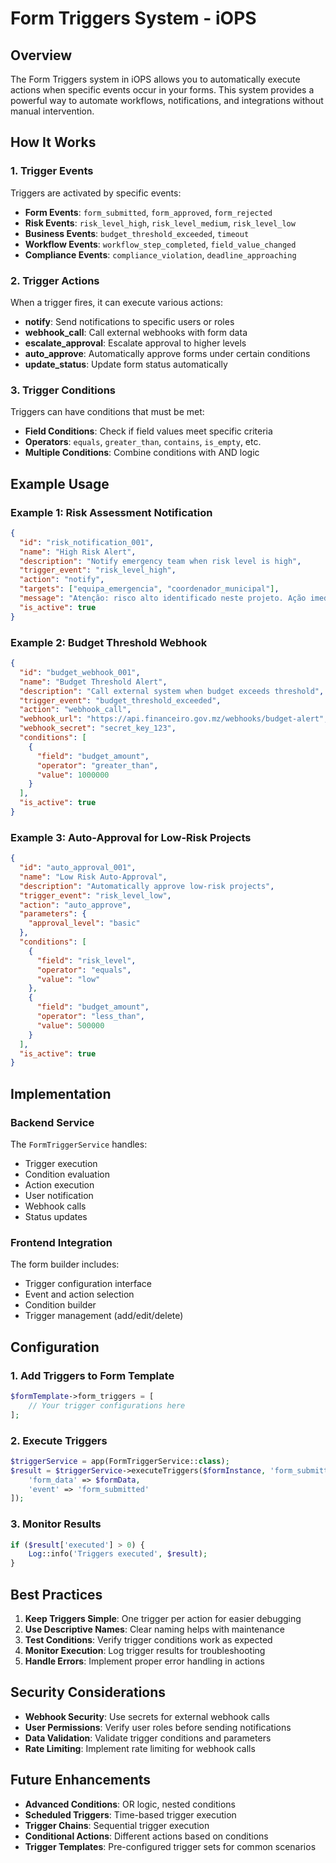 # Form Triggers System - iOPS

## Overview

The Form Triggers system in iOPS allows you to automatically execute actions when specific events occur in your forms. This system provides a powerful way to automate workflows, notifications, and integrations without manual intervention.

## How It Works

### 1. Trigger Events
Triggers are activated by specific events:

- **Form Events**: `form_submitted`, `form_approved`, `form_rejected`
- **Risk Events**: `risk_level_high`, `risk_level_medium`, `risk_level_low`
- **Business Events**: `budget_threshold_exceeded`, `timeout`
- **Workflow Events**: `workflow_step_completed`, `field_value_changed`
- **Compliance Events**: `compliance_violation`, `deadline_approaching`

### 2. Trigger Actions
When a trigger fires, it can execute various actions:

- **notify**: Send notifications to specific users or roles
- **webhook_call**: Call external webhooks with form data
- **escalate_approval**: Escalate approval to higher levels
- **auto_approve**: Automatically approve forms under certain conditions
- **update_status**: Update form status automatically

### 3. Trigger Conditions
Triggers can have conditions that must be met:

- **Field Conditions**: Check if field values meet specific criteria
- **Operators**: `equals`, `greater_than`, `contains`, `is_empty`, etc.
- **Multiple Conditions**: Combine conditions with AND logic

## Example Usage

### Example 1: Risk Assessment Notification
```json
{
  "id": "risk_notification_001",
  "name": "High Risk Alert",
  "description": "Notify emergency team when risk level is high",
  "trigger_event": "risk_level_high",
  "action": "notify",
  "targets": ["equipa_emergencia", "coordenador_municipal"],
  "message": "Atenção: risco alto identificado neste projeto. Ação imediata necessária.",
  "is_active": true
}
```

### Example 2: Budget Threshold Webhook
```json
{
  "id": "budget_webhook_001",
  "name": "Budget Threshold Alert",
  "description": "Call external system when budget exceeds threshold",
  "trigger_event": "budget_threshold_exceeded",
  "action": "webhook_call",
  "webhook_url": "https://api.financeiro.gov.mz/webhooks/budget-alert",
  "webhook_secret": "secret_key_123",
  "conditions": [
    {
      "field": "budget_amount",
      "operator": "greater_than",
      "value": 1000000
    }
  ],
  "is_active": true
}
```

### Example 3: Auto-Approval for Low-Risk Projects
```json
{
  "id": "auto_approval_001",
  "name": "Low Risk Auto-Approval",
  "description": "Automatically approve low-risk projects",
  "trigger_event": "risk_level_low",
  "action": "auto_approve",
  "parameters": {
    "approval_level": "basic"
  },
  "conditions": [
    {
      "field": "risk_level",
      "operator": "equals",
      "value": "low"
    },
    {
      "field": "budget_amount",
      "operator": "less_than",
      "value": 500000
    }
  ],
  "is_active": true
}
```

## Implementation

### Backend Service
The `FormTriggerService` handles:
- Trigger execution
- Condition evaluation
- Action execution
- User notification
- Webhook calls
- Status updates

### Frontend Integration
The form builder includes:
- Trigger configuration interface
- Event and action selection
- Condition builder
- Trigger management (add/edit/delete)

## Configuration

### 1. Add Triggers to Form Template
```php
$formTemplate->form_triggers = [
    // Your trigger configurations here
];
```

### 2. Execute Triggers
```php
$triggerService = app(FormTriggerService::class);
$result = $triggerService->executeTriggers($formInstance, 'form_submitted', [
    'form_data' => $formData,
    'event' => 'form_submitted'
]);
```

### 3. Monitor Results
```php
if ($result['executed'] > 0) {
    Log::info('Triggers executed', $result);
}
```

## Best Practices

1. **Keep Triggers Simple**: One trigger per action for easier debugging
2. **Use Descriptive Names**: Clear naming helps with maintenance
3. **Test Conditions**: Verify trigger conditions work as expected
4. **Monitor Execution**: Log trigger results for troubleshooting
5. **Handle Errors**: Implement proper error handling in actions

## Security Considerations

- **Webhook Security**: Use secrets for external webhook calls
- **User Permissions**: Verify user roles before sending notifications
- **Data Validation**: Validate trigger conditions and parameters
- **Rate Limiting**: Implement rate limiting for webhook calls

## Future Enhancements

- **Advanced Conditions**: OR logic, nested conditions
- **Scheduled Triggers**: Time-based trigger execution
- **Trigger Chains**: Sequential trigger execution
- **Conditional Actions**: Different actions based on conditions
- **Trigger Templates**: Pre-configured trigger sets for common scenarios
